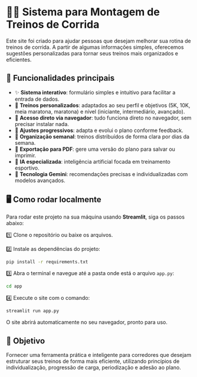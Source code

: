 # 🏃‍♂️ Sistema para Montagem de Treinos de Corrida

Este site foi criado para ajudar pessoas que desejam melhorar sua rotina de treinos de corrida. A partir de algumas informações simples, oferecemos sugestões personalizadas para tornar seus treinos mais organizados e eficientes.

## 🎯 Funcionalidades principais

- ✨ **Sistema interativo**: formulário simples e intuitivo para facilitar a entrada de dados.
- 🎯 **Treinos personalizados**: adaptados ao seu perfil e objetivos (5K, 10K, meia maratona, maratona) e nível (iniciante, intermediário, avançado).
- 📱 **Acesso direto via navegador**: tudo funciona direto no navegador, sem precisar instalar nada.
- 🔄 **Ajustes progressivos**: adapta e evolui o plano conforme feedback.
- 📅 **Organização semanal**: treinos distribuídos de forma clara por dias da semana.
- 📄 **Exportação para PDF**: gere uma versão do plano para salvar ou imprimir.
- 🧠 **IA especializada**: inteligência artificial focada em treinamento esportivo.
- 🤖 **Tecnologia Gemini**: recomendações precisas e individualizadas com modelos avançados.

## 🖥️ Como rodar localmente

Para rodar este projeto na sua máquina usando **Streamlit**, siga os passos abaixo:

1️⃣ Clone o repositório ou baixe os arquivos.

2️⃣ Instale as dependências do projeto:

```bash
pip install -r requirements.txt
```

3️⃣ Abra o terminal e navegue até a pasta onde está o arquivo `app.py`:

```bash
cd app
```

4️⃣ Execute o site com o comando:

```bash
streamlit run app.py
```

O site abrirá automaticamente no seu navegador, pronto para uso.

## 📌 Objetivo

Fornecer uma ferramenta prática e inteligente para corredores que desejam estruturar seus treinos de forma mais eficiente, utilizando princípios de individualização, progressão de carga, periodização e adesão ao plano.
